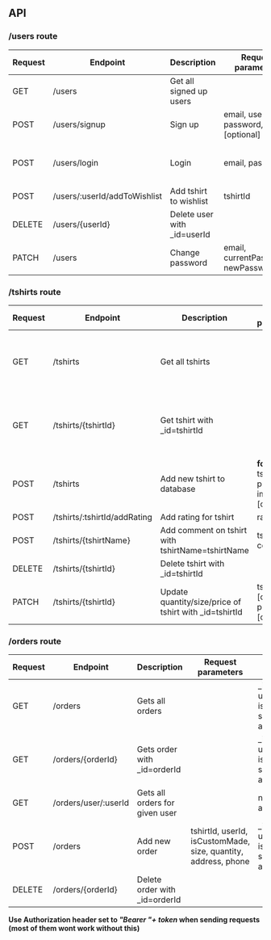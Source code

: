 ## API

### /users route

| Request | Endpoint        | Description                 | Request parameters                          | Response parameters  |
|---------|-----------------|-----------------------------|---------------------------------------------|----------------------|
| GET     | /users          | Get all signed up users    |                                             | _id, email, username, wishlist |
| POST    | /users/signup   | Sign up                     | email, username, password, level [optional] |                      |
| POST    | /users/login    | Login                       | email, password                             | userId, username, wishlist, token                |
| POST    | /users/:userId/addToWishlist   | Add tshirt to wishlist                     | tshirtId |        userId, tshirtId              |
| DELETE  | /users/{userId} | Delete user with _id=userId |                                             |                      |
| PATCH   | /users          | Change password             | email, currentPassword, newPassword         |                      |



  
### /tshirts route

| Request | Endpoint            | Description                                            | Request parameters                                                            | Response parameters                                    |
|---------|---------------------|--------------------------------------------------------|-------------------------------------------------------------------------------|--------------------------------------------------------|
| GET     | /tshirts            | Get all tshirts                                       |                                                                               | _id, tshirtName, price, image, popularity, comments |
| GET     | /tshirts/{tshirtId} | Get tshirt with _id=tshirtId                          |                                                                               | _id, tshirtName, price, image, popularity, comments |
| POST    | /tshirts            | Add new tshirt to database                             | **form-data** tshirtName, price, image [optional]       | _id, tshirtName, price, image, comments |
| POST    | /tshirts/:tshirtId/addRating            | Add rating for tshirt                             |  rating     |  |
| POST   | /tshirts/{tshirtName} | Add comment on tshirt with tshirtName=tshirtName | tshirtName, comment  | |
| DELETE  | /tshirts/{tshirtId} | Delete tshirt with _id=tshirtId                        |                                                                               |                                                        |
| PATCH   | /tshirts/{tshirtId} | Update quantity/size/price of tshirt with _id=tshirtId | tshirtName [optional], price [optional],  |                                                        |


### /orders route

| Request | Endpoint          | Description                   | Request parameters                         | Response parameters                             |
|---------|-------------------|-------------------------------|--------------------------------------------|-------------------------------------------------|
| GET     | /orders           | Gets all orders               |                                            | _id, tshirtId, userId, isCustomMade, size, quantity, address, phone |
| GET     | /orders/{orderId} | Gets order with _id=orderId   |                                            | _id, tshirtId, userId, isCustomMade, size, quantity, address, phone |
| GET     | /orders/user/:userId           | Gets all orders for given user              |                                            | numOfOrders, allOrders |
| POST    | /orders           | Add new order                 | tshirtId, userId, isCustomMade, size, quantity, address, phone | _id, tshirtId, userId, isCustomMade, size, quantity, address, phone |
| DELETE  | /orders/{orderId} | Delete order with _id=orderId |                                            |                                                 |


**Use Authorization header set to *"Bearer "+ token* when sending requests (most of them wont work without this)**